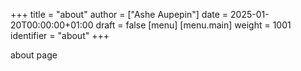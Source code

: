 +++
title = "about"
author = ["Ashe Aupepin"]
date = 2025-01-20T00:00:00+01:00
draft = false
[menu]
  [menu.main]
    weight = 1001
    identifier = "about"
+++

about page
